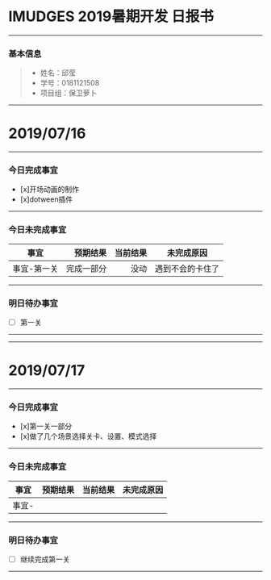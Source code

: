 # IMUDGES 2019暑期开发 日报书
-------


### 基本信息
> * 姓名：邱莹
> * 学号：0181121508
> * 项目组：保卫萝卜

-------


# 2019/07/16

-------

### 今日完成事宜
- [x]开场动画的制作
- [x]dotween插件

-----
### 今日未完成事宜


| 事宜     |预期结果| 当前结果  | 未完成原因   | 
| --------   | -----:  | -----:  | :----:  |
|事宜-第一关|完成一部分|没动|遇到不会的卡住了|



------


### 明日待办事宜
- [ ] 第一关

-------
-------


# 2019/07/17

-------

### 今日完成事宜
- [x]第一关一部分
- [x]做了几个场景选择关卡、设置、模式选择

-----
### 今日未完成事宜


| 事宜     |预期结果| 当前结果  | 未完成原因   | 
| --------   | -----:  | -----:  | :----:  |
|事宜-|    |   |    |



------


### 明日待办事宜
- [ ] 继续完成第一关

-------



